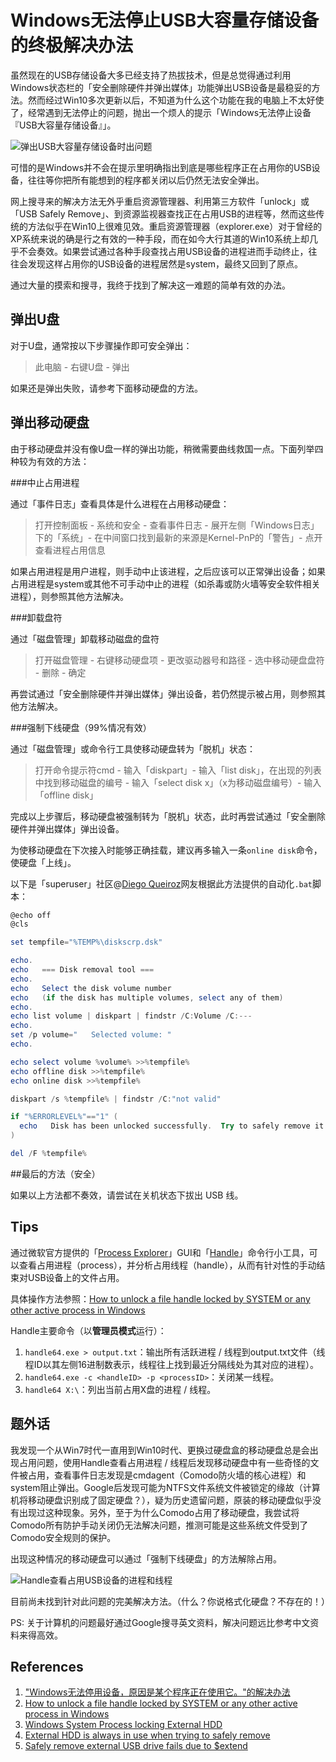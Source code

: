 # Windows无法停止USB大容量存储设备的终极解决办法

虽然现在的USB存储设备大多已经支持了热拔技术，但是总觉得通过利用Windows状态栏的「安全删除硬件并弹出媒体」功能弹出USB设备是最稳妥的方法。然而经过Win10多次更新以后，不知道为什么这个功能在我的电脑上不太好使了，经常遇到无法停止的问题，抛出一个烦人的提示「Windows无法停止设备『USB大容量存储设备』」。

![弹出USB大容量存储设备时出问题](https://ws2.sinaimg.cn/large/6273c3b7ly1ffrryta9c9j20h205yaa3.jpg)

可惜的是Windows并不会在提示里明确指出到底是哪些程序正在占用你的USB设备，往往等你把所有能想到的程序都关闭以后仍然无法安全弹出。

网上搜寻来的解决方法无外乎重启资源管理器、利用第三方软件「unlock」或「USB Safely Remove」、到资源监视器查找正在占用USB的进程等，然而这些传统的方法似乎在Win10上很难见效。重启资源管理器（explorer.exe）对于曾经的XP系统来说的确是行之有效的一种手段，而在如今大行其道的Win10系统上却几乎不会奏效。如果尝试通过各种手段查找占用USB设备的进程进而手动终止，往往会发现这样占用你的USB设备的进程居然是system，最终又回到了原点。

通过大量的摸索和搜寻，我终于找到了解决这一难题的简单有效的办法。

## 弹出U盘

对于U盘，通常按以下步骤操作即可安全弹出：

> 此电脑 - 右键U盘 - 弹出

如果还是弹出失败，请参考下面移动硬盘的方法。

## 弹出移动硬盘

由于移动硬盘并没有像U盘一样的弹出功能，稍微需要曲线救国一点。下面列举四种较为有效的方法：

###中止占用进程

通过「事件日志」查看具体是什么进程在占用移动硬盘：

> 打开控制面板 - 系统和安全 - 查看事件日志 - 展开左侧「Windows日志」下的「系统」- 在中间窗口找到最新的来源是Kernel-PnP的「警告」- 点开查看进程占用信息

如果占用进程是用户进程，则手动中止该进程，之后应该可以正常弹出设备；如果占用进程是system或其他不可手动中止的进程（如杀毒或防火墙等安全软件相关进程），则参照其他方法解决。

###卸载盘符

通过「磁盘管理」卸载移动磁盘的盘符

> 打开磁盘管理 - 右键移动硬盘项 - 更改驱动器号和路径 - 选中移动硬盘盘符 - 删除 - 确定

再尝试通过「安全删除硬件并弹出媒体」弹出设备，若仍然提示被占用，则参照其他方法解决。 

###强制下线硬盘（99%情况有效）

通过「磁盘管理」或命令行工具使移动硬盘转为「脱机」状态：

> 打开命令提示符cmd - 输入「diskpart」- 输入「list disk」，在出现的列表中找到移动磁盘的编号 - 输入「select disk x」（x为移动磁盘编号）- 输入「offline disk」

完成以上步骤后，移动硬盘被强制转为「脱机」状态，此时再尝试通过「安全删除硬件并弹出媒体」弹出设备。

为使移动硬盘在下次接入时能够正确挂载，建议再多输入一条`online disk`命令，使硬盘「上线」。

以下是「superuser」社区@[Diego Queiroz](https://superuser.com/users/66101/diego-queiroz)网友根据此方法提供的自动化`.bat`脚本：

```powershell
@echo off
@cls

set tempfile="%TEMP%\diskscrp.dsk"

echo.
echo   === Disk removal tool ===
echo.
echo   Select the disk volume number
echo   (if the disk has multiple volumes, select any of them)
echo.
echo list volume | diskpart | findstr /C:Volume /C:---
echo.
set /p volume="   Selected volume: "
echo.

echo select volume %volume% >>%tempfile%
echo offline disk >>%tempfile%
echo online disk >>%tempfile%

diskpart /s %tempfile% | findstr /C:"not valid"

if "%ERRORLEVEL%"=="1" (
  echo   Disk has been unlocked successfully.  Try to safely remove it now.
)

del /F %tempfile%
```

##最后的方法（安全）

如果以上方法都不奏效，请尝试在关机状态下拔出 USB 线。

## Tips

通过微软官方提供的「[Process Explorer](https://docs.microsoft.com/zh-cn/sysinternals/downloads/process-explorer)」GUI和「[Handle](https://docs.microsoft.com/zh-cn/sysinternals/downloads/handle)」命令行小工具，可以查看占用进程（process），并分析占用线程（handle），从而有针对性的手动结束对USB设备上的文件占用。

具体操作方法参照：[How to unlock a file handle locked by SYSTEM or any other active process in Windows](https://www.ryadel.com/en/unlock-file-handle-locked-system-active-process-windows/)

Handle主要命令（以**管理员模式**运行）：

1. `handle64.exe > output.txt`：输出所有活跃进程 / 线程到output.txt文件（线程ID以其左侧16进制数表示，线程往上找到最近分隔线处为其对应的进程）。
2. `handle64.exe -c <handleID> -p <processID>`：关闭某一线程。
3. `handle64 X:\`：列出当前占用X盘的进程 / 线程。

## 题外话

我发现一个从Win7时代一直用到Win10时代、更换过硬盘盒的移动硬盘总是会出现占用问题，使用Handle查看占用进程 / 线程后发现移动硬盘中有一些奇怪的文件被占用，查看事件日志发现是cmdagent（Comodo防火墙的核心进程）和system阻止弹出。Google后发现可能为NTFS文件系统文件被锁定的缘故（计算机将移动硬盘识别成了固定硬盘？），疑为历史遗留问题，原装的移动硬盘似乎没有出现过这种现象。另外，至于为什么Comodo占用了移动硬盘，我尝试将Comodo所有防护手动关闭仍无法解决问题，推测可能是这些系统文件受到了Comodo安全规则的保护。

出现这种情况的移动硬盘可以通过「强制下线硬盘」的方法解除占用。

![Handle查看占用USB设备的进程和线程](https://ws4.sinaimg.cn/large/6273c3b7ly1fpkox7i4acj20v405hjrs.jpg)

目前尚未找到针对此问题的完美解决方法。（什么？你说格式化硬盘？不存在的！）

PS: 关于计算机的问题最好通过Google搜寻英文资料，解决问题远比参考中文资料来得高效。

## References

1. ["Windows无法停用设备，原因是某个程序正在使用它。"的解决办法](http://blog.sina.com.cn/s/blog_60a760f80101a20x.html)
2. [How to unlock a file handle locked by SYSTEM or any other active process in Windows](https://www.ryadel.com/en/unlock-file-handle-locked-system-active-process-windows/)
3. [Windows System Process locking External HDD](https://answers.microsoft.com/en-us/windows/forum/windows_7-hardware/windows-system-process-locking-external-hdd/76170b41-c5e5-4cad-a20e-793d2a8b2b16)
4. [External HDD is always in use when trying to safely remove](https://superuser.com/questions/510968/external-hdd-is-always-in-use-when-trying-to-safely-remove)
5. [Safely remove external USB drive fails due to $extend](https://superuser.com/questions/420168/safely-remove-external-usb-drive-fails-due-to-extend)
